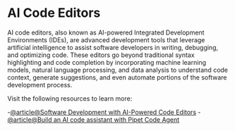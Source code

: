 # AI Code Editors

AI code editors, also known as AI-powered Integrated Development Environments (IDEs), are advanced development tools that leverage artificial intelligence to assist software developers in writing, debugging, and optimizing code. These editors go beyond traditional syntax highlighting and code completion by incorporating machine learning models, natural language processing, and data analysis to understand code context, generate suggestions, and even automate portions of the software development process.

Visit the following resources to learn more:

-[@article@Software Development with AI-Powered Code Editors](https://www.telerik.com/blogs/software-development-ai-powered-code-editors)
-[@article@Build an AI code assistant with Pipet Code Agent](https://ai.google.dev/gemini-api/tutorials/pipet-code-agent)
